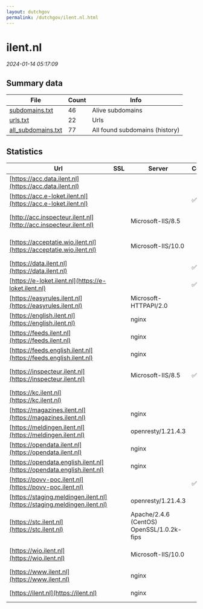 ```yaml
---
layout: dutchgov
permalink: /dutchgov/ilent.nl.html
---
```



# ilent.nl
*2024-01-14 05:17:09*
## Summary data


| File       | Count | Info |
|------------|-------|------|
|[subdomains.txt](/data/ilent.nl/subdomains.txt)|46|Alive subdomains|
|[urls.txt](/data/ilent.nl/urls.txt)|22|Urls|
|[all_subdomains.txt](/data/ilent.nl/all_subdomains.txt)|77|All found subdomains (history)|


## Statistics


| Url | SSL | Server | Cookie | HSTS | CSP | XFO | XXP | RP | Tech |Title |
|------------|-------|------|------|------|------|------|------|------|------|------|
|[https://acc.data.ilent.nl](https://acc.data.ilent.nl)| || | | | | | :white_check_mark: |||
|[https://acc.e-loket.ilent.nl](https://acc.e-loket.ilent.nl)| ||:white_check_mark: | | | :white_check_mark: | | :white_check_mark: ||IIS Windows Serv...|
|[http://acc.inspecteur.ilent.nl](http://acc.inspecteur.ilent.nl)| |Microsoft-IIS/8.5| | | | | | :white_check_mark: |IIS:8.5 Microsoft ASP.NET Windows Server|Onderhoud|
|[https://acceptatie.wio.ilent.nl](https://acceptatie.wio.ilent.nl)| |Microsoft-IIS/10.0| | | | | | :white_check_mark: |IIS:10.0 Microsoft ASP.NET Windows Server|IIS Windows Serv...|
|[https://data.ilent.nl](https://data.ilent.nl)| ||:white_check_mark: |:white_check_mark: | :white_check_mark:| :white_check_mark: | :white_check_mark: | :white_check_mark: |HSTS||
|[https://e-loket.ilent.nl](https://e-loket.ilent.nl)| ||:white_check_mark: |:white_check_mark: | :white_check_mark:| :white_check_mark: | :white_check_mark: | :white_check_mark: |HSTS|Object moved|
|[https://easyrules.ilent.nl](https://easyrules.ilent.nl)| |Microsoft-HTTPAPI/2.0| | | | | | :white_check_mark: |Microsoft HTTPAPI:2.0|Not Found|
|[https://english.ilent.nl](https://english.ilent.nl)| |nginx| |:white_check_mark: |:warning: | :white_check_mark: | :white_check_mark: | :white_check_mark: |Bloomreach HSTS Nginx|Home | Inspectie...|
|[https://feeds.ilent.nl](https://feeds.ilent.nl)| |nginx| |:white_check_mark: | | :white_check_mark: | :white_check_mark: | :white_check_mark: |HSTS Nginx||
|[https://feeds.english.ilent.nl](https://feeds.english.ilent.nl)| |nginx| |:white_check_mark: | | :white_check_mark: | :white_check_mark: | :white_check_mark: |HSTS Nginx||
|[https://inspecteur.ilent.nl](https://inspecteur.ilent.nl)| |Microsoft-IIS/8.5|:white_check_mark: | | | | | :white_check_mark: |IIS:8.5 Microsoft ASP.NET Windows Server|inspecteur.ilent...|
|[https://kc.ilent.nl](https://kc.ilent.nl)| || | | | | | :white_check_mark: |||
|[https://magazines.ilent.nl](https://magazines.ilent.nl)| |nginx| |:white_check_mark: |:warning: | :white_check_mark: | :white_check_mark: | :white_check_mark: |Bloomreach HSTS Nginx|Kiosk | Magazine...|
|[https://meldingen.ilent.nl](https://meldingen.ilent.nl)| |openresty/1.21.4.3| | | | | | :white_check_mark: |Nginx OpenResty:1.21.4.3|301 Moved Perman...|
|[https://opendata.ilent.nl](https://opendata.ilent.nl)| |nginx| |:white_check_mark: | | :white_check_mark: | :white_check_mark: | :white_check_mark: |HSTS Nginx||
|[https://opendata.english.ilent.nl](https://opendata.english.ilent.nl)| |nginx| |:white_check_mark: | | :white_check_mark: | :white_check_mark: | :white_check_mark: |HSTS Nginx||
|[https://povv-poc.ilent.nl](https://povv-poc.ilent.nl)| ||:white_check_mark: |:white_check_mark: | | | :white_check_mark: | :white_check_mark: |HSTS|ILT-VTH Object E...|
|[https://staging.meldingen.ilent.nl](https://staging.meldingen.ilent.nl)| |openresty/1.21.4.3| | | | | | :white_check_mark: |Nginx OpenResty:1.21.4.3||
|[https://stc.ilent.nl](https://stc.ilent.nl)| |Apache/2.4.6 (CentOS) OpenSSL/1.0.2k-fips| | | | | :white_check_mark: | :white_check_mark: |Apache HTTP Server:2.4.6 CentOS OpenSSL:1.0.2k||
|[https://wio.ilent.nl](https://wio.ilent.nl)| |Microsoft-IIS/10.0| | | | | | :white_check_mark: |IIS:10.0 Microsoft ASP.NET Windows Server|IIS Windows Serv...|
|[https://www.ilent.nl](https://www.ilent.nl)| |nginx| |:white_check_mark: |:warning: | :white_check_mark: | :white_check_mark: | :white_check_mark: |Bloomreach HSTS Nginx|Home | Inspectie...|
|[https://ilent.nl](https://ilent.nl)| |nginx| |:white_check_mark: |:warning: | :white_check_mark: | :white_check_mark: | :white_check_mark: |HSTS Nginx|301 Moved Perman...|